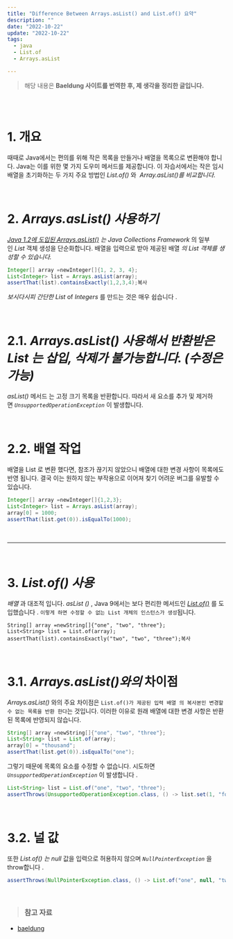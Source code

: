 ```yaml
---
title: "Difference Between Arrays.asList() and List.of() 요약"
description: ""
date: "2022-10-22"
update: "2022-10-22"
tags:
  - java
  - List.of
  - Arrays.asList

---
```


> 해당 내용은  **Baeldung 사이트를 번역한 후, 제 생각을 정리한 글입니다.**

<br/>
<br/>

# **1. 개요**

때때로 Java에서는 편의를 위해 작은 목록을 만들거나 배열을 목록으로 변환해야 합니다. Java는 이를 위한 몇 가지 도우미 메서드를 제공합니다. 이 자습서에서는 작은 임시 배열을 초기화하는 두 가지 주요 방법인 *List.of()* 와  *Array.asList()를 비교합니다.*

<br/>


# **2. *Arrays.asList() 사용하기***

*[Java 1.2에 도입된 Arrays.asList()](https://www.baeldung.com/java-arraylist) 는 Java Collections Framework* 의 일부인 *List* 객체 생성을 단순화합니다. 배열을 입력으로 받아 제공된 배열 *의 List 객체를 생성할 수 있습니다.*

```java
Integer[] array =newInteger[]{1, 2, 3, 4};
List<Integer> list = Arrays.asList(array);
assertThat(list).containsExactly(1,2,3,4);복사
```

*보시다시피 간단한 List* of *Integers* 를 만드는 것은 매우 쉽습니다 .

<br/>


# **2.1. *Arrays.asList() 사용해서 반환받은 List 는 삽입, 삭제가 불가능합니다.  (수정은 가능)***

*asList()* 메서드 는 고정 크기 목록을 반환합니다. 따라서 새 요소를 추가 및 제거하면 *`UnsupportedOperationException`* 이 발생합니다.

<br/>

# **2.2. 배열 작업**

배열을 List 로 변환 했다면, 참조가 끊기지 않았으니 배열에 대한 변경 사항이 목록에도 반영 됩니다. 
결국 이는 원하지 않는 부작용으로 이어져 찾기 어려운 버그를 유발할 수 있습니다. 

```java
Integer[] array =newInteger[]{1,2,3};
List<Integer> list = Arrays.asList(array);
array[0] = 1000;
assertThat(list.get(0)).isEqualTo(1000);
```

<br/>

---

<br/>

# **3. *List.of() 사용***

*배열* 과 대조적 입니다. *asList ()* , Java 9에서는 보다 편리한 메서드인 *[List.of()](https://www.baeldung.com/java-init-list-one-line#factory-methods-java-9)* 를 도입했습니다 . `이렇게 하면 수정할 수 없는 List 개체의 인스턴스가 생성`됩니다.

```
String[] array =newString[]{"one", "two", "three"};
List<String> list = List.of(array);
assertThat(list).containsExactly("two", "two", "three");복사
```

<br/>

# **3.1. *Arrays.asList()와의* 차이점**

*Arrays.asList()* 와의 주요 차이점은 `List.of()가 제공된 입력 배열 의 복사본인 변경할 수 없는 목록을 반환 한다`는 것입니다. 이러한 이유로 원래 배열에 대한 변경 사항은 반환된 목록에 반영되지 않습니다.

```java
String[] array =newString[]{"one", "two", "three"};
List<String> list = List.of(array);
array[0] = "thousand";
assertThat(list.get(0)).isEqualTo("one");
```

그렇기 때문에 목록의 요소를 수정할 수 없습니다. 시도하면 *`UnsupportedOperationException`* 이 발생합니다 .

```java
List<String> list = List.of("one", "two", "three");
assertThrows(UnsupportedOperationException.class, () -> list.set(1, "four"));
```

<br/>


# **3.2. 널 값**

또한 *List.of() 는 null* 값을 입력으로 허용하지 않으며 *`NullPointerException`* 을 throw합니다 .

```java
assertThrows(NullPointerException.class, () -> List.of("one", null, "two"));복사
```

<br/>

> ### 참고 자료

- [baeldung](https://www.baeldung.com/java-arrays-aslist-vs-list-of)